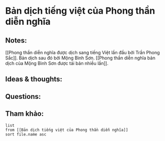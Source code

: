 # Bản dịch tiếng việt của Phong thần diễn nghĩa

## Notes:
[[Phong thần diễn nghĩa được dịch sang tiếng Việt lần đầu bởi Trần Phong Sắc]]. 
Bản dịch sau đó bởi Mộng Bình Sơn.
[[Phong thần diễn nghĩa bản dịch của Mộng Bình Sơn được tái bản nhiều lần]].

## Ideas & thoughts:

## Questions:


## Tham khảo:
```dataview
list
from [[Bản dịch tiếng việt của Phong thần diễn nghĩa]]
sort file.name asc
```